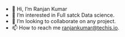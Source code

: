 - 👋 Hi, I’m Ranjan Kumar
- 👀 I’m interested in Full satck Data science.
- 💞️ I’m looking to collaborate on any project.
- 📫 How to reach me ranjankumar@techis.io.

<!---
Ranjan4Kumar/Ranjan4Kumar is a ✨ special ✨ repository because its `README.md` (this file) appears on your GitHub profile.
You can click the Preview link to take a look at your changes.
--->
